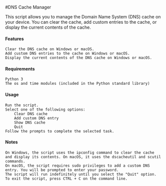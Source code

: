 #DNS Cache Manager

This script allows you to manage the Domain Name System (DNS) cache on your device. You can clear the cache, add custom entries to the cache, or display the current contents of the cache.

<h4>Features</h4>

    Clear the DNS cache on Windows or macOS.
    Add custom DNS entries to the cache on Windows or macOS.
    Display the current contents of the DNS cache on Windows or macOS.

<h4>Requirements</h4>

    Python 3
    The os and time modules (included in the Python standard library)

<h4>Usage</h4>

    Run the script.
    Select one of the following options:
        Clear DNS cache
        Add custom DNS entry
        Show DNS cache
        Quit
    Follow the prompts to complete the selected task.

<h4>Notes</h4>

    On Windows, the script uses the ipconfig command to clear the cache and display its contents. On macOS, it uses the dscacheutil and scutil commands.
    On macOS, the script requires sudo privileges to add a custom DNS entry. You will be prompted to enter your password.
    The script will run indefinitely until you select the "Quit" option. To exit the script, press CTRL + C on the command line.
